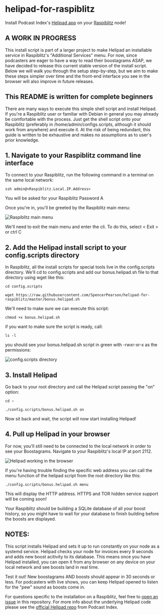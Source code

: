 # helipad-for-raspiblitz
Install Podcast Index's [Helipad app](https://github.com/Podcastindex-org/helipad) on your [Raspiblitz](https://github.com/rootzoll/raspiblitz/) node!

## A WORK IN PROGRESS
This install script is part of a larger project to make Helipad an installable service in Raspiblitz's "Additional Services" menu. For now, since podcasters are eager to have a way to read their boostagrams ASAP, we have decided to release this current stable version of the install script. Below we will walk you through the setup step-by-step, but we aim to make these steps simpler over time and the front-end interface you see in the browser will also improve in future releases.

## This README is written for complete beginners
There are many ways to execute this simple shell script and install Helipad. If you're a Raspiblitz user or familiar with Debian in general you may already be comfortable with the process. Just get the shell script onto your Raspiblitz (preferably in /home/admin/configs.scripts, although it should work from anywhere) and execute it. At the risk of being redundant, this guide is written to be exhaustive and makes no assumptions as to user's prior knowledge.

## 1. Navigate to your Raspiblitz command line interface

To connect to your Raspiblitz, run the following command in a terminal on the same local network:

`ssh admin@<Raspiblitz.Local.IP.Address>`

You will be asked for your Raspiblitz Password A

Once you're in, you'll be greeted by the Raspiblitz main menu:

![Raspiblitz main menu](https://github.com/rootzoll/raspiblitz/raw/v1.7/pictures/ssh5-mainmenu.png)

We'll need to exit the main menu and enter the cli. To do this, select < Exit > or ctrl C

## 2. Add the Helipad install script to your config.scripts directory
In Raspiblitz, all the install scripts for special tools live in the config.scripts directory. We'll cd to config.scripts and add our bonus.helipad.sh file to that directory using wget like this:

`cd config.scripts`

`wget https://raw.githubusercontent.com/SpencerPearson/helipad-for-raspiblitz/master/bonus.helipad.sh`

We'll need to make sure we can execute this script:

`chmod +x bonus.helipad.sh`

if you want to make sure the script is ready, call:

`ls -l`

you should see your bonus.helipad.sh script in green with -rwxr-xr-x as the permissions:

![config.scripts directory](https://i.ibb.co/dLmSxdp/Screenshot-2021-12-16-160543.png)

## 3. Install Helipad
Go back to your root directory and call the Helipad script passing the "on" option:

`cd ~`

`./config.scripts/bonus.helipad.sh on`

Now sit back and wait, the script will now start installing Helipad!

## 4. Pull up Helipad in your browser

For now, you'll still need to be connected to the local network in order to see your Boostagrams. Navigate to your Raspiblitz's local IP at port 2112. 

![Helipad working in the browser](https://i.ibb.co/5B5J3bh/Screenshot-2021-12-16-163651.png)

If you're having trouble finding the specific web address you can call the menu function of the helipad script from the root directory like this:

`./config.scripts/bonus.helipad.sh menu`

This will display the HTTP address. HTTPS and TOR hidden service support will be coming soon!

Your Raspiblitz should be building a SQLite database of all your boost history, so you might have to wait for your database to finish building before the boosts are displayed.

## NOTES:

This script installs Helipad and sets it up to run constantly on your node as a systemd service. Helipad checks your node for invoices every 9 seconds and adds new boost acitivity to its database. This means once you have Helipad installed, you can open it from any browser on any device on your local network and see boosts land in real time.

Test it out! New boostagrams AND boosts should appear in 30 seconds or less. For podcasters with live shows, you can keep Helipad opened to listen for the "pew" sound as boosts come in.

For questions specific to the installation on a Raspiblitz, feel free to [open an issue](https://github.com/SpencerPearson/helipad-for-raspiblitz/issues) in this repository. For more info about the underlying Helipad code please see the [official Helipad repo](https://github.com/Podcastindex-org/helipad) from Podcast Index.
